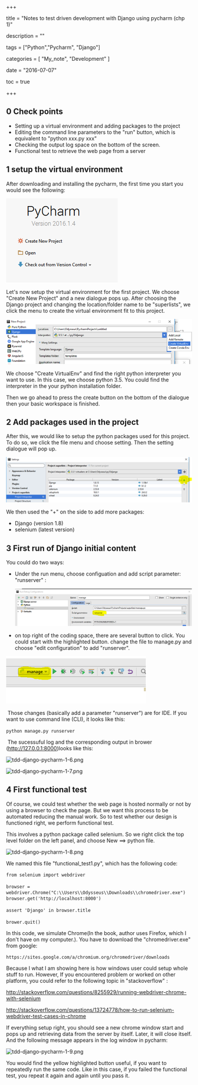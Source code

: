 +++

title = "Notes to test driven development with Django using pycharm (chp 1)"

description = ""

tags = ["Python","Pycharm", "Django"]

categories = [ "My_note",  "Development" ]

date = "2016-07-07"

toc = true 

+++



## 0 Check points

* Setting up a virtual environment and adding packages to the project
* Editing the command line parameters to the "run" button, which is equivalent to "python  xxx.py  xxx"
* Checking the output log space on the bottom of the screen.
* Functional test to retrieve the web page from a server



## 1 setup the virtual environment

After downloading and installing the pycharm, the first time you start you would see the following:



![tdd-django-pycharm-1-1.png](/images/tdd-django-pycharm-1-1.png)



Let's now setup the virtual environment for the first project. We choose "Create New Project" and a new dialogue pops up. After choosing the Django project and changing the location/folder name to be "superlists", we click the menu to create the virtual environment fit to this project.

![tdd-django-pycharm-1-2.png](/images/tdd-django-pycharm-1-2.png)



We choose "Create VirtualEnv" and find the right python interpreter you want to use. In this case, we choose python 3.5. You could find the interpreter in the your python installation folder.



Then we go ahead to press the create button on the bottom of the dialogue then your basic workspace is finished. 



## 2 Add packages used in the project

After this, we would like to setup the python packages used for this project. To do so, we click the file menu and choose setting. Then the setting dialogue will pop up.

![tdd-django-pycharm-1-3.png](/images/tdd-django-pycharm-1-3.png)

We then used the "+" on the side to add more packages:

* Django (version 1.8)
* selenium (latest version)



## 3  First run of Django initial content

You could do two ways:

* Under the run menu, choose configuation and add script parameter: "runserver" :

  ![tdd-django-pycharm-1-4.png](/images/tdd-django-pycharm-1-4.png)


* on top right of the coding space, there are several button to click. You could start with the highlighted button.         change the file to manage.py and choose "edit configuration" to add "runserver".

![tdd-django-pycharm-1-5.png](/images/tdd-django-pycharm-1-5.png)





​	Those changes (basically add a parameter "runserver") are for IDE. If you want to use command line (CLI), it looks like this:

```python manage.py runserver```

​	The sucessuful log and the corresponding output in brower (http://127.0.0.1:8000)looks like this:

![tdd-django-pycharm-1-6.png](/images/tdd-django-pycharm-1-6.png)

![tdd-django-pycharm-1-7.png](/images/tdd-django-pycharm-1-7.png)

## 4 First functional test



Of course, we could test whether the web page is hosted normally or not by using a browser to check the page. But we want this process to be automated reducing the manual work. So to test whether our design is functioned right, we perform functional test.



This involves a python package called selenium. So we right click the top level folder on the left panel, and choose New ==> python file.

![tdd-django-pycharm-1-8.png](/images/tdd-django-pycharm-1-8.png)

We named this file "functional_test1.py", which has the following code:

```
from selenium import webdriver

browser = webdriver.Chrome("C:\\Users\\Odysseus\\Downloads\\chromedriver.exe")
browser.get('http://localhost:8000')

assert 'Django' in browser.title

brower.quit()
```

In this code, we simulate Chrome(In the book, author uses Firefox, which I don't have on my computer.). You have to download the "chromedriver.exe" from google:

```
https://sites.google.com/a/chromium.org/chromedriver/downloads
```

Because I what I am showing here is how windows user could setup whole stuff to run. However, If you encountered problem or worked on other platform, you could refer to the following topic in "stackoverflow" :

http://stackoverflow.com/questions/8255929/running-webdriver-chrome-with-selenium

http://stackoverflow.com/questions/13724778/how-to-run-selenium-webdriver-test-cases-in-chrome



If everything setup right, you should see a new chrome window start and pops up and retrieving data from the server by itself. Later, it will close itself. And the following message appears in the log window in pycharm:

![tdd-django-pycharm-1-9.png](/images/tdd-django-pycharm-1-9.png)



You would find the yellow highlighted button useful, if you want to repeatedly run the same code. Like in this case, if you failed the functional test, you repeat it again and again until you pass it.